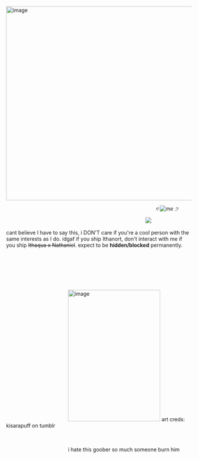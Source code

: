            <img width="527" height="527" alt="image" src="https://github.com/user-attachments/assets/73b8d1a8-bc97-4d43-a055-20a293a9ca98" />
 
                             *୧ ![me](https://64.media.tumblr.com/3e99fec09b177fd7ae99095ef3e8ce58/a21613f2eb57a647-49/s75x75_c1/65ddd00ac471c961e865d2af5da7b96cfbf4d8ec.gifv) ੭*


                           ![](https://komarev.com/ghpvc/?username=your-github-username&color=7F7F7F&label=abominations)   



cant believe I have to say this, i DON'T care if you're a cool person with the same interests as I do. idgaf if you ship Ithanort, don't interact with me if you ship ~~Ithaqua x Nathaniel~~. expect to be **hidden/blocked** permanently. 

                                                                                    





                                                                                    <img width="250" height="357" alt="image" src="https://github.com/user-attachments/assets/d9199263-157f-4884-9a71-980a42abf4e8" /> art creds: kisarapuff on tumblr


                                                                                    i hate this goober so much someone burn him
